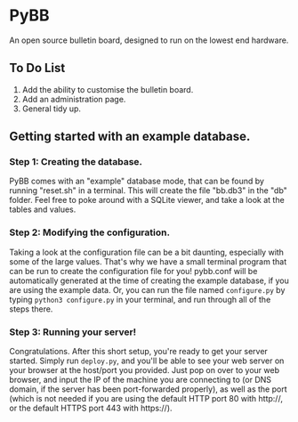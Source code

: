 # PyBB

An open source bulletin board, designed to run on the lowest end hardware.

## To Do List
1. Add the ability to customise the bulletin board.
2. Add an administration page.
3. General tidy up.

## Getting started with an example database.
### Step 1: Creating the database.
PyBB comes with an "example" database mode, that can be found by running "reset.sh" in a terminal. This will create the file "bb.db3" in the "db" folder. Feel free to poke around with a SQLite viewer, and take a look at the tables and values.

### Step 2: Modifying the configuration.
Taking a look at the configuration file can be a bit daunting, especially with some of the large values. That's why we have a small terminal program that can be run to create the configuration file for you! pybb.conf will be automatically generated at the time of creating the example database, if you are using the example data. Or, you can run the file named `configure.py` by typing `python3 configure.py` in your terminal, and run through all of the steps there.

### Step 3: Running your server!
Congratulations. After this short setup, you're ready to get your server started. Simply run `deploy.py`, and you'll be able to see your web server on your browser at the host/port you provided.
Just pop on over to your web browser, and input the IP of the machine you are connecting to (or DNS domain, if the server has been port-forwarded properly), as well as the port (which is not needed if you are using the default HTTP port 80 with http://, or the default HTTPS port 443 with https://). 